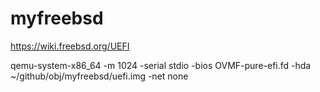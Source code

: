 # myfreebsd


https://wiki.freebsd.org/UEFI


qemu-system-x86_64 -m 1024 -serial stdio -bios OVMF-pure-efi.fd -hda ~/github/obj/myfreebsd/uefi.img  -net none



